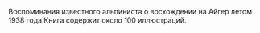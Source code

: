 <!--2025-09-01 16:12:54--><!--pdate:-->
Воспоминания известного альпиниста о восхождении на Айгер летом 1938 года.Книга содержит около 100 иллюстраций.